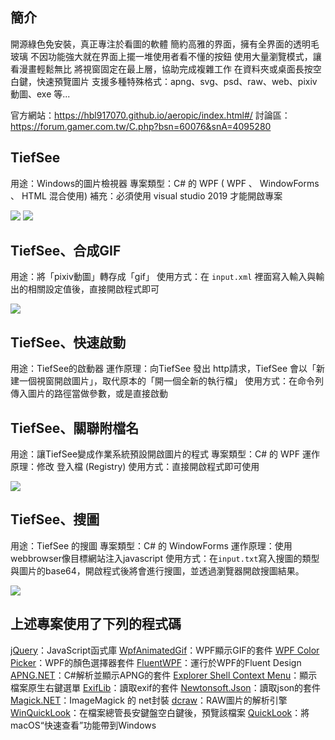 ## 簡介

開源綠色免安裝，真正專注於看圖的軟體
簡約高雅的界面，擁有全界面的透明毛玻璃
不因功能強大就在界面上擺一堆使用者看不懂的按鈕
使用大量瀏覽模式，讓看漫畫輕鬆無比
將視窗固定在最上層，協助完成複雜工作
在資料夾或桌面長按空白鍵，快速預覽圖片
支援多種特殊格式：apng、svg、psd、raw、web、pixiv動圖、exe 等...

官方網站：https://hbl917070.github.io/aeropic/index.html#/
討論區：https://forum.gamer.com.tw/C.php?bsn=60076&snA=4095280



## TiefSee
用途：Windows的圖片檢視器
專案類型：C# 的 WPF ( WPF 、 WindowForms 、 HTML 混合使用)
補充：必須使用 visual studio 2019 才能開啟專案


![](https://hbl917070.github.io/aeropic/imgs/explain_soft/ui-1.svg)
![](https://hbl917070.github.io/aeropic/imgs/home_demo/1.gif)







##  TiefSee、合成GIF
用途：將「pixiv動圖」轉存成「gif」
使用方式：在 ```input.xml``` 裡面寫入輸入與輸出的相關設定值後，直接開啟程式即可

![](https://hbl917070.github.io/aeropic/imgs/explain_soft/ui-4.svg)



## TiefSee、快速啟動
用途：TiefSee的啟動器
運作原理：向TiefSee 發出 http請求，TiefSee 會以「新建一個視窗開啟圖片」，取代原本的「開一個全新的執行檔」
使用方式：在命令列傳入圖片的路徑當做參數，或是直接啟動


##  TiefSee、關聯附檔名
用途：讓TiefSee變成作業系統預設開啟圖片的程式
專案類型：C# 的 WPF
運作原理：修改 登入檔 (Registry)
使用方式：直接開啟程式即可使用

![](https://hbl917070.github.io/aeropic/imgs/explain_edit_default/10.jpg)

##  TiefSee、搜圖
用途：TiefSee 的搜圖
專案類型：C# 的 WindowForms
運作原理：使用webbrowser像目標網站注入javascript
使用方式：在```input.txt```寫入搜圖的類型與圖片的base64，開啟程式後將會進行搜圖，並透過瀏覽器開啟搜圖結果。

![](https://hbl917070.github.io/aeropic/imgs/home_demo/5.gif)




## 上述專案使用了下列的程式碼
[jQuery](https://github.com/jquery/jquery "jQuery")：JavaScript函式庫
[WpfAnimatedGif](https://github.com/XamlAnimatedGif/WpfAnimatedGif "WpfAnimatedGif")：WPF顯示GIF的套件
[WPF Color Picker](http://https://www.codeproject.com/Articles/229442/WPF-Color-Picker-VS2010-Style "WPF Color Picker")：WPF的顏色選擇器套件
[FluentWPF](https://github.com/sourcechord/FluentWPF "FluentWPF")：運行於WPF的Fluent Design
[APNG.NET](https://github.com/xupefei/APNG.NET "APNG.NET")：C#解析並顯示APNG的套件
[Explorer Shell Context Menu]( https://www.codeproject.com/Articles/22012/Explorer-Shell-Context-Menu "Explorer Shell Context Menu")：顯示檔案原生右鍵選單
[ExifLib](https://www.codeproject.com/Articles/36342/ExifLib-A-Fast-Exif-Data-Extractor-for-NET-2-0 "ExifLib")：讀取exif的套件
[Newtonsoft.Json](https://github.com/JamesNK/Newtonsoft.Json "Newtonsoft.Json")：讀取json的套件
[Magick.NET](https://github.com/dlemstra/Magick.NET "Magick.NET")：ImageMagick 的 net封裝
[dcraw](http://www.cybercom.net/~dcoffin/dcraw/ "dcraw")：RAW圖片的解析引擎
[WinQuickLook](https://github.com/shibayan/WinQuickLook "WinQuickLook")：在檔案總管長安鍵盤空白鍵後，預覽該檔案
[QuickLook](https://github.com/QL-Win/QuickLook "QuickLook")：將macOS“快速查看”功能帶到Windows
